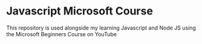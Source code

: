 # Javascript Microsoft Course
 This repository is used alongside my learning Javascript and Node JS using the Microsoft Beginners Course on YouTube
